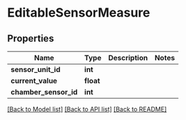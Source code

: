 # EditableSensorMeasure


## Properties
Name | Type | Description | Notes
------------ | ------------- | ------------- | -------------
**sensor_unit_id** | **int** |  | 
**current_value** | **float** |  | 
**chamber_sensor_id** | **int** |  | 

[[Back to Model list]](../README.md#documentation-for-models) [[Back to API list]](../README.md#documentation-for-api-endpoints) [[Back to README]](../README.md)



